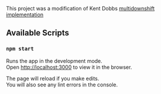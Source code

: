 This project was a modification of Kent Dobbs [multidownshift implementation](https://codesandbox.io/s/W6gyJ30kn)

## Available Scripts

### `npm start`

Runs the app in the development mode.<br>
Open [http://localhost:3000](http://localhost:3000) to view it in the browser.

The page will reload if you make edits.<br>
You will also see any lint errors in the console.
